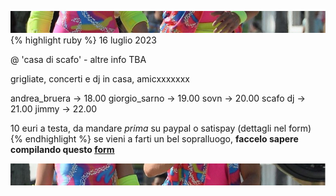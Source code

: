 ![amo noi](top.jpg)
{% highlight ruby %} 16 luglio 2023

\@ 'casa di scafo' - altre info TBA

grigliate, concerti e dj in casa, amicxxxxxxx

andrea_bruera -> 18.00
giorgio_sarno -> 19.00
sovn -> 20.00
scafo dj -> 21.00
jimmy -> 22.00

10 euri a testa, da mandare *prima* su paypal o satispay (dettagli nel form)
{% endhighlight %}
se vieni a farti un bel sopralluogo, **faccelo sapere compilando questo [form](https://docs.google.com/forms/d/1sHfgqqBTJFk3RGdYyxnbvWXyC_tn05SWSc4D0BJ2wJw/prefill)**

![amo noi](below.jpg)
